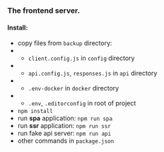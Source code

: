 ### The frontend server.

#### Install:
- copy files from ```backup``` directory:
- - ```client.config.js``` in ```config``` directory
- - ```api.config.js```, ```responses.js``` in ```api``` directory
- - ```.env-docker``` in ```docker``` directory
- - ```.env```, ```.editorconfig``` in root of project
- ```npm install```
- run **spa** application: ```npm run spa```
- run **ssr** application: ```npm run ssr```
- run fake api server: ```npm run api```
- other commands in ```package.json```
